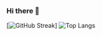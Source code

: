 ### Hi there 👋

[![GitHub Streak](https://streak-stats.demolab.com/?user=ItsAlphaHelix&theme=dark)]
![Top Langs](https://github-readme-stats.vercel.app/api/top-langs/?username=ItsAlphaHelix&hide_progress=true)
